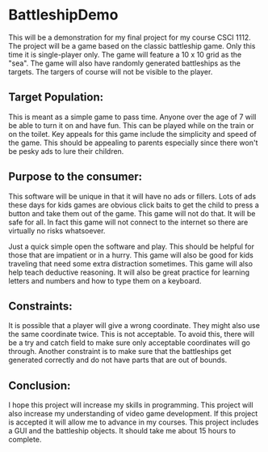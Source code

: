 # BattleshipDemo
This will be a demonstration for my final project for my course CSCI 1112. The project will be a game based on the classic battleship game. Only this time it is single-player only. The game will feature a 10 x 10 grid as the "sea". The game will also have randomly generated battleships as the targets. The targers of course will not be visible to the player.
## Target Population:
This is meant as a simple game to pass time. Anyone over the age of 7 will be able to turn it on and have fun. This can be played while on the train or on the toilet. Key appeals for this game include the simplicity and speed of the game. This should be appealing to parents especially since there won't be pesky ads to lure their children.
## Purpose to the consumer:
This software will be unique in that it will have no ads or fillers. Lots of ads these days for kids games are obvious click baits to get the child to press a button and take them out of the game. This game will not do that. It will be safe for all. In fact this game will not connect to the internet so there are virtually no risks whatsoever.

Just a quick simple open the software and play. This should be helpful for those that are impatient or in a hurry. This game will also be good for kids traveling that need some extra distraction sometimes. This game will also help teach deductive reasoning. It will also be great practice for learning letters and numbers and how to type them on a keyboard.
## Constraints:
It is possible that a player will give a wrong coordinate. They might also use the same coordinate twice. This is not acceptable. To avoid this, there will be a try and catch field to make sure only acceptable coordinates will go through. Another constraint is to make sure that the battleships get generated correctly and do not have parts that are out of bounds.
## Conclusion:
I hope this project will increase my skills in programming. This project will also increase my understanding of video game development. If this project is accepted it will allow me to advance in my courses. This project includes a GUI and the battleship objects.  It should take me about 15 hours to complete.
